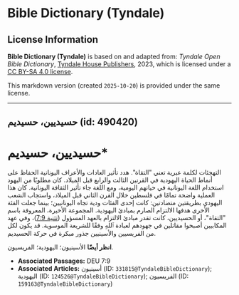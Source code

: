 # Bible Dictionary (Tyndale)

## License Information

**Bible Dictionary (Tyndale)** is based on and adapted from: _Tyndale Open Bible Dictionary_, [Tyndale House Publishers](https://tyndaleopenresources.com/), 2023, which is licensed under a [CC BY-SA 4.0 license](https://creativecommons.org/licenses/by-sa/4.0/legalcode.en).

This markdown version (created `2025-10-20`) is provided under the same license.



--------------------------------

## حسيديين، حسيديم (id: 490420)

حسيديين، حسيديم\*
=================

التهجئات لكلمة عبرية تعني "التقاة". هدد تأثير العادات والأعراف اليونانية الحفاظ على أنماط الحياة اليهودية في القرنين الثالث والرابع قبل الميلاد. كان مطلوبًا من اليهود استخدام اللغة اليونانية في حياتهم اليومية، ومع اللغة جاء تأثير الثقافة اليونانية. كان هذا العملية واضحة تمامًا في فلسطين خلال القرن الثاني قبل الميلاد، واستجاب الشعب اليهودي بطريقتين متضادتين: كانت إحدى الفئات ودية تجاه اليونانيين؛ بينما جعلت الفئة الأخرى هدفها الالتزام الصارم بمبادئ اليهودية. المجموعة الأخيرة، المعروفة باسم "التقاة"، أو الحسيديين، كانت تقدر مبادئ الالتزام بالعهد المسؤول ([تثنية 7:9](https://ref.ly/Deut7:9))، وفي عهد المكابيين أصبحوا مقاتلين في جهودهم لعبادة ٱللهِ وفقًا للشريعة الموسوية. قد يكون لكل من الفريسيين والأسينيين جذور مبكرة في حركة الحسيديم.

**انظر أيضًا** الأسينيون؛ اليهودية؛ الفريسيون.

* **Associated Passages:** DEU 7:9
* **Associated Articles:** أسينيون (ID: `331815@TyndaleBibleDictionary`); اليهودية (ID: `124526@TyndaleBibleDictionary`); الفريسيون (ID: `159163@TyndaleBibleDictionary`)

